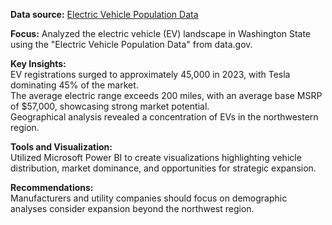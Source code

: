 **Data source:** [Electric Vehicle Population Data](https://catalog.data.gov/dataset/electric-vehicle-population-data)

**Focus:** Analyzed the electric vehicle (EV) landscape in Washington State using the "Electric Vehicle 
Population Data" from data.gov.<br />

**Key Insights:**<br />
EV registrations surged to approximately 45,000 in 2023, with Tesla dominating 45% of the market.<br />
The average electric range exceeds 200 miles, with an average base MSRP of $57,000, showcasing strong market potential.<br />
Geographical analysis revealed a concentration of EVs in the northwestern region.<br />

**Tools and Visualization:**<br />
Utilized Microsoft Power BI to create visualizations highlighting vehicle distribution, market dominance, and opportunities for strategic expansion.<br />

**Recommendations:** <br />
Manufacturers and utility companies should focus on demographic analyses consider expansion beyond the northwest region.<br />
